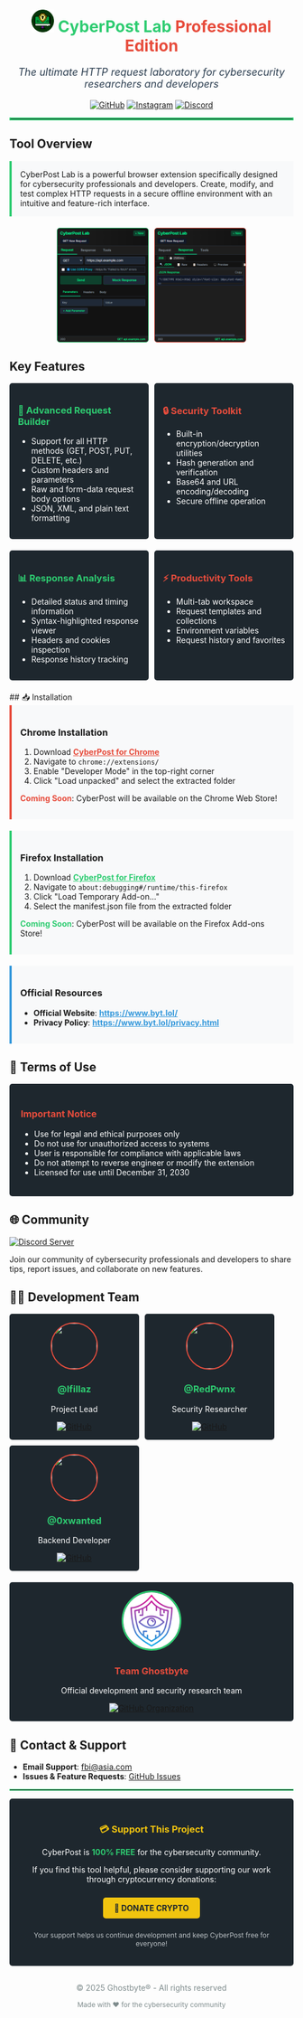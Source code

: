 <div align="center">
<h1 style="color:#2ecc71;"><img src="./Cyberpost-pic/icon-128.png" width="40" height="40" /> CyberPost Lab <span style="color:#e74c3c;">Professional Edition</span></h1>

<p style="font-size:18px;color:#2c3e50;"><em>The ultimate HTTP request laboratory for cybersecurity researchers and developers</em></p>

[![GitHub](https://img.shields.io/badge/GitHub-@lfillaz-181717?style=for-the-badge&logo=github&logoColor=white)](https://github.com/lfillaz)
[![Instagram](https://img.shields.io/badge/Instagram-@lfillaz-E4405F?style=for-the-badge&logo=instagram&logoColor=white)](https://instagram.com/lfillaz)
[![Discord](https://img.shields.io/badge/Join_Community-Discord-5865F2?style=for-the-badge&logo=discord&logoColor=white)](https://discord.gg/M9pg3dNmXN)
</div>

<hr style="border: 2px solid #2ecc71;">

## Tool Overview

<div style="background-color:#f8f9fa;padding:15px;border-left:4px solid #2ecc71;">
CyberPost Lab is a powerful browser extension specifically designed for cybersecurity professionals and developers. Create, modify, and test complex HTTP requests in a secure offline environment with an intuitive and feature-rich interface.
</div>

<div style="display:flex;flex-wrap:wrap;justify-content:center;gap:10px;margin:20px 0;">
  <img src="./Cyberpost-pic/maintap1.png" style="max-width:32%;height:auto;border:1px solid #2ecc71;border-radius:5px;">
  <img src="./Cyberpost-pic/responsetap2.png" style="max-width:32%;height:auto;border:1px solid #e74c3c;border-radius:5px;">
</div>

##  Key Features

<div style="display:flex;margin-bottom:20px;">
<div style="flex:1;background-color:#1e272e;color:white;padding:15px;margin-right:10px;border-radius:5px;">
<h3 style="color:#2ecc71;">🚀 Advanced Request Builder</h3>
<ul>
<li>Support for all HTTP methods (GET, POST, PUT, DELETE, etc.)</li>
<li>Custom headers and parameters</li>
<li>Raw and form-data request body options</li>
<li>JSON, XML, and plain text formatting</li>
</ul>
</div>
<div style="flex:1;background-color:#1e272e;color:white;padding:15px;border-radius:5px;">
<h3 style="color:#e74c3c;">🔒 Security Toolkit</h3>
<ul>
<li>Built-in encryption/decryption utilities</li>
<li>Hash generation and verification</li>
<li>Base64 and URL encoding/decoding</li>
<li>Secure offline operation</li>
</ul>
</div>
</div>
<div style="display:flex;margin-bottom:20px;">
<div style="flex:1;background-color:#1e272e;color:white;padding:15px;margin-right:10px;border-radius:5px;">
<h3 style="color:#2ecc71;">📊 Response Analysis</h3>
<ul>
<li>Detailed status and timing information</li>
<li>Syntax-highlighted response viewer</li>
<li>Headers and cookies inspection</li>
<li>Response history tracking</li>
</ul>
</div>
<div style="flex:1;background-color:#1e272e;color:white;padding:15px;border-radius:5px;">
<h3 style="color:#e74c3c;">⚡ Productivity Tools</h3>
<ul>
<li>Multi-tab workspace</li>
<li>Request templates and collections</li>
<li>Environment variables</li>
<li>Request history and favorites</li>
</ul>
</div>
</div>
## 📥 Installation

<div style="background-color:#f8f9fa;padding:15px;border-left:4px solid #e74c3c;margin-bottom:20px;">
<h3>Chrome Installation</h3>
<ol>
<li>Download <a href="https://github.com/lfillaz/cyberpost/releases/latest/download/CyberPost-Chrome-Secure.zip" style="color:#e74c3c;font-weight:bold;">CyberPost for Chrome</a></li>
<li>Navigate to <code>chrome://extensions/</code></li>
<li>Enable "Developer Mode" in the top-right corner</li>
<li>Click "Load unpacked" and select the extracted folder</li>
</ol>
<p><strong style="color:#e74c3c;">Coming Soon</strong>: CyberPost will be available on the Chrome Web Store!</p>
</div>

<div style="background-color:#f8f9fa;padding:15px;border-left:4px solid #2ecc71;margin-bottom:20px;">
<h3>Firefox Installation</h3>
<ol>
<li>Download <a href="https://github.com/lfillaz/cyberpost/releases/latest/download/CyberPost-Firefox-Secure.zip" style="color:#2ecc71;font-weight:bold;">CyberPost for Firefox</a></li>
<li>Navigate to <code>about:debugging#/runtime/this-firefox</code></li>
<li>Click "Load Temporary Add-on..."</li>
<li>Select the manifest.json file from the extracted folder</li>
</ol>
<p><strong style="color:#2ecc71;">Coming Soon</strong>: CyberPost will be available on the Firefox Add-ons Store!</p>
</div>

<div style="background-color:#f8f9fa;padding:15px;border-left:4px solid #3498db;margin-bottom:20px;">
<h3>Official Resources</h3>
<ul>
<li><strong>Official Website</strong>: <a href="https://www.byt.lol/" style="color:#3498db;font-weight:bold;">https://www.byt.lol/</a></li>
<li><strong>Privacy Policy</strong>: <a href="https://www.byt.lol/privacy.html" style="color:#3498db;font-weight:bold;">https://www.byt.lol/privacy.html</a></li>
</ul>
</div>

## 📜 Terms of Use

<div style="background-color:#1e272e;color:white;padding:20px;border-radius:5px;margin-bottom:20px;">
<h3 style="color:#e74c3c;">Important Notice</h3>
<ul>
<li>Use for legal and ethical purposes only</li>
<li>Do not use for unauthorized access to systems</li>
<li>User is responsible for compliance with applicable laws</li>
<li>Do not attempt to reverse engineer or modify the extension</li>
<li>Licensed for use until December 31, 2030</li>
</ul>
</div>

## 🌐 Community

<a href="https://discord.gg/M9pg3dNmXN">
<img src="https://img.shields.io/discord/YOUR_SERVER_ID?color=5865F2&label=Join%20our%20Discord%20server&logo=discord&logoColor=white&style=for-the-badge" alt="Discord Server" width="300">
</a>

Join our community of cybersecurity professionals and developers to share tips, report issues, and collaborate on new features.

## 👨‍💻 Development Team

<div style="display:flex;flex-wrap:wrap;gap:10px;margin-bottom:20px;">
  <div style="text-align:center;background-color:#1e272e;color:white;padding:15px;border-radius:5px;min-width:200px;">
    <img src="https://avatars.githubusercontent.com/u/114345508" width="80" height="80" style="border-radius:50%;border:2px solid #e74c3c;">
    <h3 style="color:#2ecc71;">@lfillaz</h3>
    <p>Project Lead</p>
    <a href="https://github.com/lfillaz"><img src="https://img.shields.io/badge/GitHub-Profile-181717?style=flat-square&logo=github" alt="GitHub"></a>
  </div>
  <div style="text-align:center;background-color:#1e272e;color:white;padding:15px;border-radius:5px;min-width:200px;">
    <img src="https://avatars.githubusercontent.com/u/196428571" width="80" height="80" style="border-radius:50%;border:2px solid #e74c3c;">
    <h3 style="color:#2ecc71;">@RedPwnx</h3>
    <p>Security Researcher</p>
    <a href="https://github.com/RedPwnx"><img src="https://img.shields.io/badge/GitHub-Profile-181717?style=flat-square&logo=github" alt="GitHub"></a>
  </div>
  <div style="text-align:center;background-color:#1e272e;color:white;padding:15px;border-radius:5px;min-width:200px;">
    <img src="https://avatars.githubusercontent.com/u/141519897" width="80" height="80" style="border-radius:50%;border:2px solid #e74c3c;">
    <h3 style="color:#2ecc71;">@0xwanted</h3>
    <p>Backend Developer</p>
    <a href="https://github.com/0xwanted"><img src="https://img.shields.io/badge/GitHub-Profile-181717?style=flat-square&logo=github" alt="GitHub"></a>
  </div>
</div>

<div style="text-align:center;background-color:#1e272e;color:white;padding:15px;border-radius:5px;margin-bottom:20px;">
  <img src="./Cyberpost-pic/Ghostbyte.png" width="100" height="100" style="border-radius:50%;border:3px solid #2ecc71;">
  <h3 style="color:#e74c3c;">Team Ghostbyte</h3>
  <p>Official development and security research team</p>
  <a href="https://github.com/TeamGhostbyte"><img src="https://img.shields.io/badge/GitHub-Organization-181717?style=for-the-badge&logo=github" alt="GitHub Organization"></a>
</div>

## 📧 Contact & Support

- **Email Support**: fbi@asia.com
- **Issues & Feature Requests**: [GitHub Issues](https://github.com/lfillaz/cyberpost/issues)

<hr style="border: 1px solid #2ecc71;">

<div style="background-color:#1e272e;color:white;padding:20px;border-radius:5px;margin-bottom:20px;text-align:center;">
<h3 style="color:#f1c40f;">💳 Support This Project</h3>
<p>CyberPost is <strong style="color:#2ecc71;">100% FREE</strong> for the cybersecurity community.</p>
<p>If you find this tool helpful, please consider supporting our work through cryptocurrency donations:</p>
<a href="https://nowpayments.io/donation?api_key=9R33NDQ-WYAMMZJ-KKD7R7W-D5CH3R1" style="display:inline-block;background-color:#f1c40f;color:#1e272e;padding:10px 20px;border-radius:5px;text-decoration:none;font-weight:bold;margin:10px 0;">💸 DONATE CRYPTO</a>
<p style="font-size:12px;color:#bdc3c7;">Your support helps us continue development and keep CyberPost free for everyone!</p>
</div>

<div align="center" style="margin-top:30px;">
<p style="color:#7f8c8d;font-size:14px;">© 2025 Ghostbyte® - All rights reserved</p>
<p style="color:#7f8c8d;font-size:12px;">Made with ❤️ for the cybersecurity community</p>
</div>

